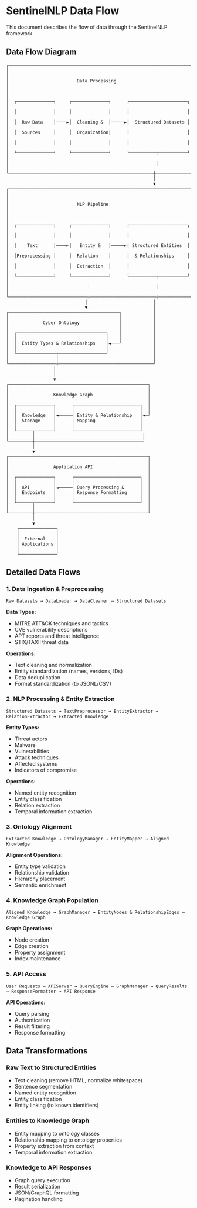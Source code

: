 # SentinelNLP Data Flow

This document describes the flow of data through the SentinelNLP framework.

## Data Flow Diagram

```
┌───────────────────────────────────────────────────────────────────────┐
│                                                                       │
│                          Data Processing                              │
│                                                                       │
│  ┌──────────────┐     ┌──────────────┐      ┌──────────────────────┐  │
│  │              │     │              │      │                      │  │
│  │  Raw Data    │────►│  Cleaning &  │─────►│  Structured Datasets │  │
│  │  Sources     │     │  Organization│      │                      │  │
│  │              │     │              │      │                      │  │
│  └──────────────┘     └──────────────┘      └──────────┬───────────┘  │
│                                                        │              │
└───────────────────────────────────────────────────────┼───────────────┘
                                                        │
                                                        ▼
┌───────────────────────────────────────────────────────────────────────┐
│                                                                       │
│                          NLP Pipeline                                 │
│                                                                       │
│  ┌──────────────┐     ┌──────────────┐      ┌──────────────────────┐  │
│  │              │     │              │      │                      │  │
│  │    Text      │────►│   Entity &   │─────►│ Structured Entities  │  │
│  │Preprocessing │     │  Relation    │      │  & Relationships     │  │
│  │              │     │  Extraction  │      │                      │  │
│  └──────────────┘     └──────┬───────┘      └──────────┬───────────┘  │
│                              │                         │              │
└──────────────────────────────┼─────────────────────────┼───────────────┘
                              │                         │
                              ▼                         │
┌──────────────────────────────────────────┐            │
│                                          │            │
│             Cyber Ontology               │            │
│                                          │            │
│  ┌──────────────────────────────────┐    │            │
│  │                                  │    │            │
│  │  Entity Types & Relationships    │◄───┘            │
│  │                                  │                 │
│  └───────────────┬──────────────────┘                 │
│                  │                                    │
└──────────────────┼────────────────────────────────────┘
                  │                                    
                  │                                    
                  ▼                                    
┌─────────────────────────────────────────────────────┐
│                                                     │
│                 Knowledge Graph                     │
│                                                     │
│  ┌──────────────┐      ┌─────────────────────────┐  │
│  │              │      │                         │  │
│  │  Knowledge   │◄─────┤ Entity & Relationship   │◄─┘
│  │  Storage     │      │ Mapping                 │
│  │              │      │                         │
│  └──────┬───────┘      └─────────────────────────┘
│         │                                         │
└─────────┼─────────────────────────────────────────┘
          │
          ▼
┌─────────────────────────────────────────────────────┐
│                                                     │
│                 Application API                     │
│                                                     │
│  ┌──────────────┐      ┌─────────────────────────┐  │
│  │              │      │                         │  │
│  │  API         │◄─────┤ Query Processing &      │  │
│  │  Endpoints   │      │ Response Formatting     │  │
│  │              │      │                         │  │
│  └──────┬───────┘      └─────────────────────────┘  │
│         │                                           │
└─────────┼───────────────────────────────────────────┘
          │
          ▼
    ┌──────────────┐
    │              │
    │  External    │
    │ Applications │
    │              │
    └──────────────┘
```

## Detailed Data Flows

### 1. Data Ingestion & Preprocessing

```
Raw Datasets → DataLoader → DataCleaner → Structured Datasets
```

**Data Types:**
- MITRE ATT&CK techniques and tactics
- CVE vulnerability descriptions
- APT reports and threat intelligence
- STIX/TAXII threat data

**Operations:**
- Text cleaning and normalization
- Entity standardization (names, versions, IDs)
- Data deduplication
- Format standardization (to JSONL/CSV)

### 2. NLP Processing & Entity Extraction

```
Structured Datasets → TextPreprocessor → EntityExtractor → RelationExtractor → Extracted Knowledge
```

**Entity Types:**
- Threat actors
- Malware
- Vulnerabilities
- Attack techniques
- Affected systems
- Indicators of compromise

**Operations:**
- Named entity recognition
- Entity classification
- Relation extraction
- Temporal information extraction

### 3. Ontology Alignment

```
Extracted Knowledge → OntologyManager → EntityMapper → Aligned Knowledge
```

**Alignment Operations:**
- Entity type validation
- Relationship validation
- Hierarchy placement
- Semantic enrichment

### 4. Knowledge Graph Population

```
Aligned Knowledge → GraphManager → EntityNodes & RelationshipEdges → Knowledge Graph
```

**Graph Operations:**
- Node creation
- Edge creation
- Property assignment
- Index maintenance

### 5. API Access

```
User Requests → APIServer → QueryEngine → GraphManager → QueryResults → ResponseFormatter → API Response
```

**API Operations:**
- Query parsing
- Authentication
- Result filtering
- Response formatting

## Data Transformations

### Raw Text to Structured Entities
- Text cleaning (remove HTML, normalize whitespace)
- Sentence segmentation
- Named entity recognition
- Entity classification
- Entity linking (to known identifiers)

### Entities to Knowledge Graph
- Entity mapping to ontology classes
- Relationship mapping to ontology properties
- Property extraction from context
- Temporal information extraction

### Knowledge to API Responses
- Graph query execution
- Result serialization
- JSON/GraphQL formatting
- Pagination handling 